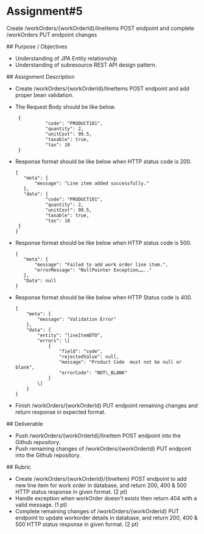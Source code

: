   # Assignment\#5

Create /workOrders/{workOrderId}/lineItems POST endpoint and complete /workOrders PUT endpoint changes

\#\# Purpose / Objectives

- Understanding of JPA Entity relationship  
- Understanding of subresource REST API design pattern.

\#\# Assignment Description

* Create /workOrders/{workOrderId}/lineItems POST endpoint and add proper bean validation.  
* The Request Body should be like below.
  ```
   {  
             "code": "PRODUCT101",  
             "quantity": 2,  
             "unitCost": 99.5,  
             "taxable": true,  
             "tax": 10  
   }
  ```
    
* Response format should be like below when HTTP status code is 200\.
  ```
  {  
     "meta": {  
         "message": "Line item added successfully."  
     },  
     "data": {  
             "code": "PRODUCT101",  
             "quantity": 2,  
             "unitCost": 99.5,  
             "taxable": true,  
             "tax": 10  
   }  
  }
  ```
* Response format should be like below when HTTP status code is 500\.
  ```
  {  
     "meta": {  
         "message": "Failed to add work order line item.",  
         "errorMessage": "NullPointer Exception…….."  
     },  
     "Data": null  
  }
  ```
* Response format should be like below when HTTP Status code is 400\.
  ```
  {  
      "meta": {  
          "message": "Validation Error"  
      },  
      "data": {  
          "entity": "lineItemDTO",  
          "errors": \[  
              {  
                  "field": "code",  
                  "rejectedValue": null,  
                  "message": "Product Code  must not be null or blank",  
                  "errorCode": "NOT\_BLANK"  
              }  
          \]  
      }  
  }
  ```
    
* Finish /workOrders/{workOrderId} PUT endpoint remaining changes and return response in expected format.


\#\# Deliverable

* Push /workOrders/{workOrderId}/lineItem POST endpoint into the Github repository.  
* Push remaining changes of /workOrders/{workOrderId} PUT endpoint into the Github repository.


\#\# Rubric

- Create /workOrders/{workOrderId}/{lineItem} POST endpoint to add new line item for work order in database, and return 200, 400 & 500 HTTP status response in given format. (2 pt)  
- Handle exception when workOrder doesn't exists then return 404 with a valid message. (1 pt)  
- Complete remaining changes of /workOrders/{workOrderId} PUT endpoint to update workorder details in database, and return 200, 400 & 500 HTTP status response in given format. (2 pt)
